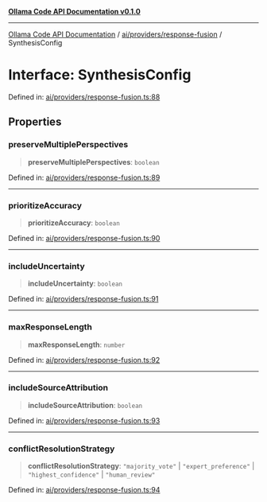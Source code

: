 [**Ollama Code API Documentation v0.1.0**](../../../../README.md)

***

[Ollama Code API Documentation](../../../../modules.md) / [ai/providers/response-fusion](../README.md) / SynthesisConfig

# Interface: SynthesisConfig

Defined in: [ai/providers/response-fusion.ts:88](https://github.com/erichchampion/ollama-code/blob/da0d5de255d803db9921aedd29b30f1aea1c1c02/ollama-code/src/ai/providers/response-fusion.ts#L88)

## Properties

### preserveMultiplePerspectives

> **preserveMultiplePerspectives**: `boolean`

Defined in: [ai/providers/response-fusion.ts:89](https://github.com/erichchampion/ollama-code/blob/da0d5de255d803db9921aedd29b30f1aea1c1c02/ollama-code/src/ai/providers/response-fusion.ts#L89)

***

### prioritizeAccuracy

> **prioritizeAccuracy**: `boolean`

Defined in: [ai/providers/response-fusion.ts:90](https://github.com/erichchampion/ollama-code/blob/da0d5de255d803db9921aedd29b30f1aea1c1c02/ollama-code/src/ai/providers/response-fusion.ts#L90)

***

### includeUncertainty

> **includeUncertainty**: `boolean`

Defined in: [ai/providers/response-fusion.ts:91](https://github.com/erichchampion/ollama-code/blob/da0d5de255d803db9921aedd29b30f1aea1c1c02/ollama-code/src/ai/providers/response-fusion.ts#L91)

***

### maxResponseLength

> **maxResponseLength**: `number`

Defined in: [ai/providers/response-fusion.ts:92](https://github.com/erichchampion/ollama-code/blob/da0d5de255d803db9921aedd29b30f1aea1c1c02/ollama-code/src/ai/providers/response-fusion.ts#L92)

***

### includeSourceAttribution

> **includeSourceAttribution**: `boolean`

Defined in: [ai/providers/response-fusion.ts:93](https://github.com/erichchampion/ollama-code/blob/da0d5de255d803db9921aedd29b30f1aea1c1c02/ollama-code/src/ai/providers/response-fusion.ts#L93)

***

### conflictResolutionStrategy

> **conflictResolutionStrategy**: `"majority_vote"` \| `"expert_preference"` \| `"highest_confidence"` \| `"human_review"`

Defined in: [ai/providers/response-fusion.ts:94](https://github.com/erichchampion/ollama-code/blob/da0d5de255d803db9921aedd29b30f1aea1c1c02/ollama-code/src/ai/providers/response-fusion.ts#L94)
